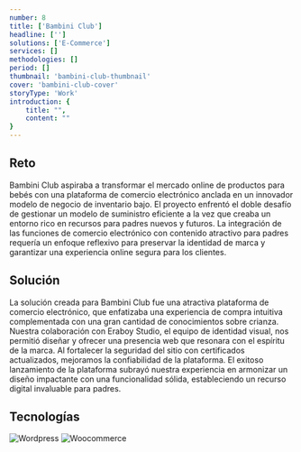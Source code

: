 ```yaml
---
number: 8
title: ['Bambini Club']
headline: ['']
solutions: ['E-Commerce']
services: []
methodologies: []
period: []
thumbnail: 'bambini-club-thumbnail'
cover: 'bambini-club-cover'
storyType: 'Work'
introduction: {
    title: "",
    content: ""
}
---
```


## Reto

Bambini Club aspiraba a transformar el mercado online de productos para bebés con una plataforma de comercio electrónico anclada en un innovador modelo de negocio de inventario bajo. El proyecto enfrentó el doble desafío de gestionar un modelo de suministro eficiente a la vez que creaba un entorno rico en recursos para padres nuevos y futuros. La integración de las funciones de comercio electrónico con contenido atractivo para padres requería un enfoque reflexivo para preservar la identidad de marca y garantizar una experiencia online segura para los clientes.

## Solución

La solución creada para Bambini Club fue una atractiva plataforma de comercio electrónico, que enfatizaba una experiencia de compra intuitiva complementada con una gran cantidad de conocimientos sobre crianza. Nuestra colaboración con Eraboy Studio, el equipo de identidad visual, nos permitió diseñar y ofrecer una presencia web que resonara con el espíritu de la marca. Al fortalecer la seguridad del sitio con certificados actualizados, mejoramos la confiabilidad de la plataforma. El exitoso lanzamiento de la plataforma subrayó nuestra experiencia en armonizar un diseño impactante con una funcionalidad sólida, estableciendo un recurso digital invaluable para padres.

## Tecnologías

<div class="story_story__mainContent__technologies__v5XXm">
  <div class="story_story__mainContent__technologies__images__6NSg5">
    <div>
      <img loading="lazy" src="/technologies/wordpress.svg" alt="Wordpress"/>
      <img loading="lazy" src="/technologies/woocommerce.svg" alt="Woocommerce"/>
    </div>
  </div>
</div>